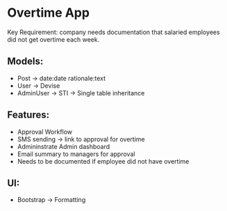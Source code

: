 # Overtime App

Key Requirement: company needs documentation that salaried employees did not get overtime each week.

## Models:

- Post -> date:date rationale:text
- User -> Devise
- AdminUser -> STI -> Single table inheritance

## Features:
- Approval Workflow
- SMS sending -> link to approval for overtime
- Admininstrate Admin dashboard
- Email summary to managers for approval
- Needs to be documented if employee did not have overtime

## UI:
- Bootstrap -> Formatting